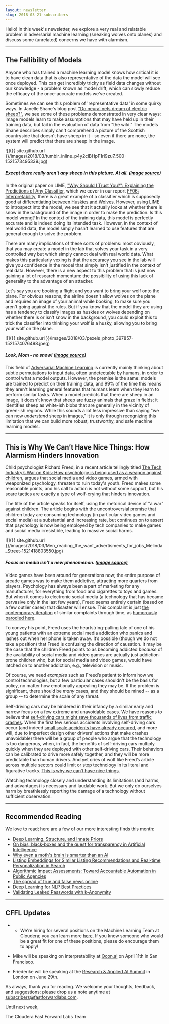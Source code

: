 ```yaml
---
layout: newsletter
slug: 2018-03-21-subscribers
---
```


Hello!  In this week's newsletter, we explore a very real and relatable problem in adversarial machine learning (sneaking wolves onto planes) and discuss some (unrelated) concerns we have with alarmism.

---

## The Fallibility of Models

Anyone who has trained a machine learning model knows how critical it is to have
clean data that is also representative of the data the model will see once
deployed. This can get incredibly tricky as field data changes without our
knowledge - a problem known as model drift, which can slowly reduce the efficacy
of the once-accurate models we've created.

Sometimes we can see this problem of 'representative data' in some quirky ways.
In Janelle Shane's blog post ["Do neural nets dream of electric sheep?"][1], we see some
of these problems demonstrated in very clear ways: image models learn to make assumptions
that may have held up in their training data, but fail in the evaluation of data from
"the wild." The models Shane describes simply can't comprehend a picture of the Scottish
countryside that doesn't have sheep in it - so even if there are none, the system
will predict that there are sheep in the image.

![]({{ site.github.url }}/images/2018/03/tumblr_inline_p4y2clBHpF1rl9zu7_500-1521573495339.jpg)
##### Except there really aren't any sheep in this picture. At all. [(image source)](http://aiweirdness.com/post/171451900302/do-neural-nets-dream-of-electric-sheep)

In the original paper on LIME, ["Why Should I Trust You?": Explaining the
Predictions of Any Classifier][2], which we cover in our report [FF06: Interpretability][3], there is a great
example of a classifier which is supposedly good at [differentiating
between Huskies and Wolves][4]. However, using LIME to introspect into the model, we
see that it actually looks at whether there is snow in the background of the
image in order to make the prediction. Is this model wrong? In the context of
the training data, this model is perfectly accurate and is indeed doing its
intended task. However, in the context of real world data, the model simply
hasn't learned to use features that are general enough to solve the problem.

There are many implications of these sorts of problems: most obviously, that
you may create a model in the lab that solves your task in a very controlled way
but which simply cannot deal with real world data. What makes this particularly
vexing is that the accuracy you see in the lab will give you confidence in the
model that simply isn't justified in the context of real data. However, there is
a new aspect to this problem that is just now gaining a lot of research
momentum: the possibility of using this lack of generality to the advantage of
an attacker.

Let's say you are booking a flight and you want to bring your wolf onto the
plane. For obvious reasons, the airline doesn't allow wolves on the plane and
requires an image of your animal while booking, to make sure you aren't going
against the rules. But if you know that the model they are using has a tendency to
classify images as huskies or wolves depending on whether there is or isn't snow in the background, you could exploit this to
trick the classifier into thinking your wolf is a husky, allowing you to bring your wolf on the plane. 

![]({{ site.github.url }}/images/2018/03/pexels_photo_397857-1521574076498.jpeg)
##### Look, Mom - no snow! [(image source)](https://www.pexels.com/photo/animal-animal-photography-blur-canidae-397857/)

This field of [Adversarial Machine Learning][5] is currently mainly thinking
about subtle permutations to input data, often undetectable by humans, in order
to control what a model outputs. However, the premise is the same: models are
trained to predict on their training data, and 99% of the time this means they
aren't learning general features that humans learn when they learn to perform
similar tasks. When a model predicts that there are sheep in an image, it
doesn't know that sheep are fuzzy animals that graze in fields; it identifies sheep
as white-ish blobs that are generally in the vicinity of green-ish regions.
While this sounds a lot less impressive than saying "we can now _understand_
sheep in images," it is only through recognizing this limitation that we can
build more robust, trustworthy, and safe machine learning models.

[1]: http://aiweirdness.com/post/171451900302/do-neural-nets-dream-of-electric-sheep
[2]: https://arxiv.org/abs/1602.04938
[3]: https://www.fastforwardlabs.com/research/FF06
[4]: http://machine-master.blogspot.com/2017/01/explaining-predictions-of-any-classifier.html
[5]: https://blog.openai.com/adversarial-example-research/

---

## This is Why We Can’t Have Nice Things: How Alarmism Hinders Innovation

Child psychologist Richard Freed, in a recent article tellingly titled [The Tech Industry’s War on Kids: How psychology is being used as a weapon against children](https://medium.com/s/story/the-tech-industrys-psychological-war-on-kids-c452870464ce), argues that social media and video games, armed with weaponized psychology, threaten to ruin today's youth. Freed makes some reasonable points, and his call to action is not without some support, but his scare tactics are exactly a type of wolf-crying that hinders innovation.

The title of the article speaks for itself, using the rhetorical device of "a war" against children. The article begins with the uncontroversial premise that children today are consuming technology (in particular video games and social media) at a substantial and increasing rate, but continues on to assert that psychology is now being employed by tech companies to make games and social media irresistible, leading to massive social harms.

![]({{ site.github.url }}/images/2018/03/Men_reading_the_want_advertisments_for_jobs_Melinda_Street-1521418803550.jpg)
##### Focus on media isn't a new phenomenon. [(image source)](https://commons.wikimedia.org/wiki/File:Men_reading_the_want_advertisments_for_jobs,_Melinda_Street.jpg)

Video games have been around for generations now; the entire purpose of arcade games was to make them addictive, attracting more quarters from players. Psychology has always been a part of marketing for any manufacturer, for everything from food and cigarettes to toys and games. But when it comes to electronic social media (a technology that has became pervasive only in the last few years), Freed seems entirely certain (based on a few outlier cases) that disaster will ensue. This complaint is just [the contemporary iteration](https://xkcd.com/1601/) of similar complaints through time, as [humorously parodied here](http://half-boiled-extreme.tumblr.com/post/172067511070/ptenterprises-coldswarkids).

To convey his point, Freed uses the heartstring-pulling tale of one of his young patients with an extreme social media addiction who panics and lashes out when her phone is taken away. It’s possible (though we do not take a position) that Freed is confusing the direction of causation. It may be the case that the children Freed points to as becoming addicted *because* of the availability of social media and video games are actually just addiction-prone children who, but for social media and video games, would have latched on to another addiction, e.g., television or music.

Of course, we need *examples* such as Freed’s patient to inform how we control technologies, but a few particular cases shouldn't be the basis for policy, no matter how emotionally appealing they may be. If the problem is significant, there should be _many_ cases, and they should be mined -- as a group -- to determine the scale of any threat.

Self-driving cars may be hindered in their infancy by a similar early and narrow focus on a few extreme and unavoidable cases. We have reasons to believe that [self-driving cars might save thousands of lives from traffic crashes](https://www.wired.com/story/self-driving-cars-rand-report/). When the first few serious accidents involving self-driving cars occur (and indeed [small scale accidents have already occured](https://www.nytimes.com/2018/03/19/technology/uber-driverless-fatality.html), and more will, due to imperfect design other drivers’ actions that make crashes unavoidable) there will be a group of people who argue that the technology is too dangerous, when, in fact, the benefits of self-driving cars multiply quickly when they are deployed with other self-driving cars. Their behaviors can be calibrated to drive more safely together, and they will be more predictable than human drivers. And yet cries of wolf like Freed’s article across multiple sectors could limit or stop technology in its literal and figurative tracks. [This is why we can’t have nice things](https://english.stackexchange.com/questions/417320/what-is-the-origin-of-the-phrase-this-is-why-we-cant-have-nice-things).

Watching technology closely and understanding its limitations (and harms, and advantages) is necessary and laudable work. But we only do ourselves harm by breathlessly reporting the damage of a technology without sufficient observation.

---

## Recommended Reading

We love to read; here are a few of our more interesting finds this month:

* [Deep Learning, Structure, and Innate Priors](http://www.abigailsee.com/2018/02/21/deep-learning-structure-and-innate-priors.html?imm_mid=0fbae9&cmp=em-data-na-na-newsltr_ai_20180226)
* [On bias, black-boxes and the quest for transparency in Artificial Intelligence](https://medium.com/@virginiadignum/on-bias-black-boxes-and-the-quest-for-transparency-in-artificial-intelligence-bcde64f59f5b)
* [Why even a moth's brain is smarter than an AI](https://www.technologyreview.com/s/610278/why-even-a-moths-brain-is-smarter-than-an-ai/amp/)
* [Listing Embeddings for Similar Listing Recommendations and Real-time Personalization in Search](https://medium.com/airbnb-engineering/listing-embeddings-for-similar-listing-recommendations-and-real-time-personalization-in-search-601172f7603e)
* [Algorithmic Impact Assessments: Toward Accountable Automation in Public Agencies](https://medium.com/@AINowInstitute/algorithmic-impact-assessments-toward-accountable-automation-in-public-agencies-bd9856e6fdde)
* [The spread of true and false news online](http://science.sciencemag.org/content/359/6380/1146)
* [Deep Learning for NLP Best Practices](http://ruder.io/deep-learning-nlp-best-practices/)
* [Validating Leaked Passwords with k-Anonymity](https://blog.cloudflare.com/validating-leaked-passwords-with-k-anonymity/)

---

## CFFL Updates

* * We're hiring for several positions on the Machine Learning Team at Cloudera; you can learn more [here](http://blog.fastforwardlabs.com/2018/03/21/join-the-machine-learning-team-at-cloudera.html).  If you know someone who would be a great fit for one of these positions, please do encourage them to apply!

* Mike will be speaking on interpretability at [Qcon.ai](https://qcon.ai/) on April 11th in San Francisco.

* Friederike will be speaking at the [Research & Applied AI Summit](https://raais.co/) in London on June 29th.

As always, thank you for reading. We welcome your thoughts, feedback, and suggestions; please drop us a note anytime at subscribers@fastforwardlabs.com.

Until next week,

The Cloudera Fast Forward Labs Team
